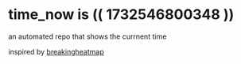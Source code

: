 # time_now is (( 1732546800348 ))

an automated repo that shows the currnent time

inspired by [breakingheatmap](https://github.com/breakingheatmap/breakingheatmap)